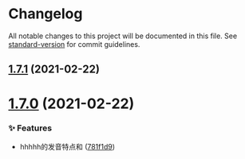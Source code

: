 # Changelog

All notable changes to this project will be documented in this file. See [standard-version](https://github.com/conventional-changelog/standard-version) for commit guidelines.

## [1.7.1](https://github.com/HaiRongHaHA/moonlit-night/compare/v1.7.0...v1.7.1) (2021-02-22)



# [1.7.0](https://github.com/HaiRongHaHA/moonlit-night/compare/v1.6.15...v1.7.0) (2021-02-22)


### ✨ Features

* hhhhh的发音特点和 ([781f1d9](https://github.com/HaiRongHaHA/moonlit-night/commit/781f1d9))
